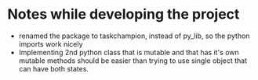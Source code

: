# Notes while developing the project

- renamed the package to taskchampion, instead of py_lib, so the python imports work nicely
- Implementing 2nd python class that is mutable and that has it's own mutable methods should be easier than trying to use single object that can have both states.

